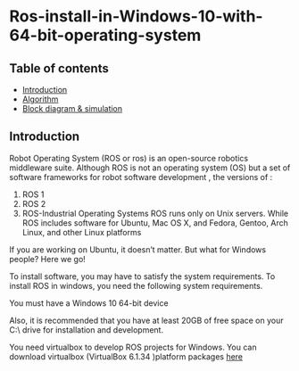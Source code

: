 # Ros-install-in-Windows-10-with-64-bit-operating-system
## Table of contents
* [Introduction](#Introduction)
* [Algorithm](#Algorithm)
* [Block diagram & simulation ](#Block-diagram-&-simulation)

## Introduction
Robot Operating System (ROS or ros) is an open-source robotics middleware suite. Although ROS is not an operating system (OS) but a set of software frameworks for robot software development , the versions of :
1.	ROS 1
2.	ROS 2
3.	ROS-Industrial
Operating Systems ROS runs only on Unix servers. While ROS includes software for Ubuntu, Mac OS X, and Fedora, Gentoo, Arch Linux, and other Linux platforms

If you are working on Ubuntu, it doesn’t matter. But what for Windows people? Here we go!

To install software, you may have to satisfy the system requirements. To install ROS in windows, you need the following system requirements.

You must have a Windows 10 64-bit device

Also, it is recommended that you have at least 20GB of free space on your C:\ drive for installation and development.

You need virtualbox to develop ROS projects for Windows. You can download virtualbox (VirtualBox 6.1.34 )platform packages [here](https://www.virtualbox.org/wiki/Downloads) 
